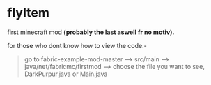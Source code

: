 # flyItem
first minecraft mod **(probably the last aswell fr no motiv).**

for those who dont know how to view the code:- 

> go to fabric-example-mod-master --> src/main --> java/net/fabricmc/firstmod --> choose the file you want to see, DarkPurpur.java or Main.java
